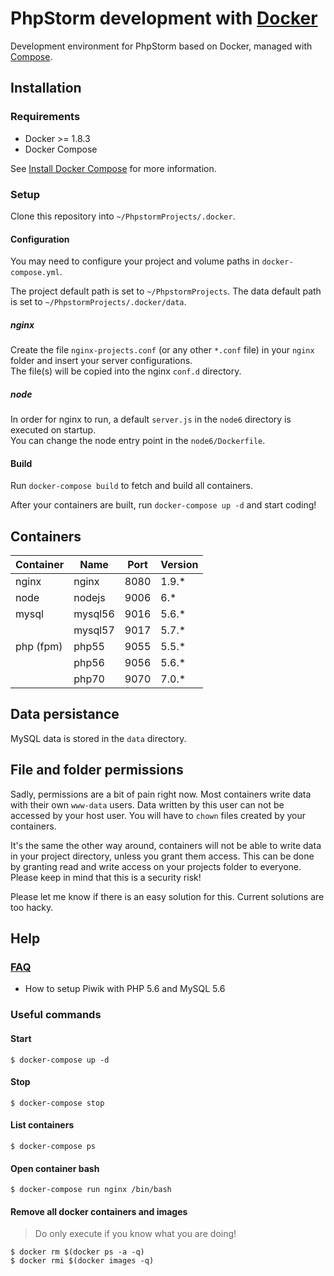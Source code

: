 # PhpStorm development with [Docker](https://github.com/docker/docker)

Development environment for PhpStorm based on Docker, managed with [Compose](https://github.com/docker/compose).

## Installation

### Requirements

* Docker >= 1.8.3
* Docker Compose

See [Install Docker Compose](https://docs.docker.com/compose/install/) for more information.

### Setup

Clone this repository into `~/PhpstormProjects/.docker`.

#### Configuration

You may need to configure your project and volume paths in `docker-compose.yml`.

The project default path is set to `~/PhpstormProjects`.
The data default path is set to `~/PhpstormProjects/.docker/data`.

##### nginx

Create the file `nginx-projects.conf` (or any other `*.conf` file) in your `nginx` folder and insert your server
configurations.   
The file(s) will be copied into the nginx `conf.d` directory.

##### node

In order for nginx to run, a default `server.js` in the `node6` directory is executed on startup.   
You can change the node entry point in the `node6/Dockerfile`.

#### Build

Run `docker-compose build` to fetch and build all containers.

After your containers are built, run `docker-compose up -d` and start coding!

## Containers

| Container   | Name    | Port  | Version  |
| ----------- | ------- | ----- | -------- |
| nginx       | nginx   | 8080  | 1.9.*    |
| node        | nodejs  | 9006  | 6.*      |
| mysql       | mysql56 | 9016  | 5.6.*    |
|             | mysql57 | 9017  | 5.7.*    |
| php (fpm)   | php55   | 9055  | 5.5.*    |
|             | php56   | 9056  | 5.6.*    |
|             | php70   | 9070  | 7.0.*    |

## Data persistance

MySQL data is stored in the `data` directory.

## File and folder permissions

Sadly, permissions are a bit of pain right now. Most containers write data with their own `www-data` users. Data written
by this user can not be accessed by your host user. You will have to `chown` files created by your containers.

It's the same the other way around, containers will not be able to write data in your project directory, unless you
grant them access. This can be done by granting read and write access on your projects folder to everyone. Please keep
in mind that this is a security risk!

Please let me know if there is an easy solution for this. Current solutions are too hacky.

## Help

### [FAQ](https://github.com/jaylinski/docker-dev-phpstorm/wiki/FAQ)
* How to setup Piwik with PHP 5.6 and MySQL 5.6

### Useful commands

#### Start
`$ docker-compose up -d`

#### Stop
`$ docker-compose stop`

#### List containers
`$ docker-compose ps`

#### Open container bash
`$ docker-compose run nginx /bin/bash`

#### Remove all docker containers and images
> Do only execute if you know what you are doing!

`$ docker rm $(docker ps -a -q)`   
`$ docker rmi $(docker images -q)`
